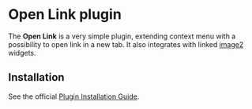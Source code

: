 Open Link plugin
==================================================

The **Open Link** is a very simple plugin, extending context menu with a possibility to open link in a new tab. It also integrates with linked [image2](http://ckeditor.com/addon/image2) widgets.

## Installation

See the official [Plugin Installation Guide](http://docs.ckeditor.com/#!/guide/dev_plugins).
